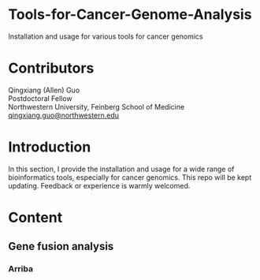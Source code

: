 # Tools-for-Cancer-Genome-Analysis
Installation and usage for various tools for cancer genomics

# Contributors
Qingxiang (Allen) Guo  
Postdoctoral Fellow  
Northwestern University, Feinberg School of Medicine
qingxiang.guo@northwestern.edu

# Introduction
In this section, I provide the installation and usage for a wide range of bioinformatics tools, especially for cancer genomics. This repo will be kept updating. Feedback or experience is warmly welcomed.

# Content
## Gene fusion analysis
### Arriba
